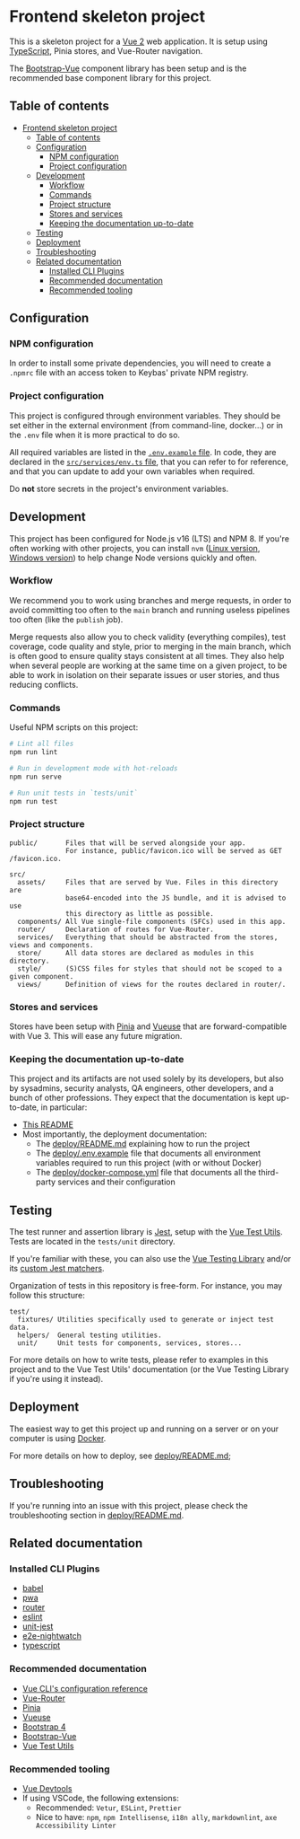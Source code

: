 # Frontend skeleton project

This is a skeleton project for a [Vue 2](https://vuejs.org/) web application.
It is setup using [TypeScript](https://www.typescriptlang.org/), Pinia stores,
and Vue-Router navigation.

The [Bootstrap-Vue](https://bootstrap-vue.org/) component library has been
setup and is the recommended base component library for this project.

## Table of contents

- [Frontend skeleton project](#frontend-skeleton-project)
  - [Table of contents](#table-of-contents)
  - [Configuration](#configuration)
    - [NPM configuration](#npm-configuration)
    - [Project configuration](#project-configuration)
  - [Development](#development)
    - [Workflow](#workflow)
    - [Commands](#commands)
    - [Project structure](#project-structure)
    - [Stores and services](#stores-and-services)
    - [Keeping the documentation up-to-date](#keeping-the-documentation-up-to-date)
  - [Testing](#testing)
  - [Deployment](#deployment)
  - [Troubleshooting](#troubleshooting)
  - [Related documentation](#related-documentation)
    - [Installed CLI Plugins](#installed-cli-plugins)
    - [Recommended documentation](#recommended-documentation)
    - [Recommended tooling](#recommended-tooling)

## Configuration

### NPM configuration

In order to install some private dependencies, you will need to create a `.npmrc` file
with an access token to Keybas' private NPM registry.

### Project configuration

This project is configured through environment variables. They should be set either
in the external environment (from command-line, docker...) or in the `.env` file when
it is more practical to do so.

All required variables are listed in the [`.env.example` file](deploy/.env.example).
In code, they are declared in the [`src/services/env.ts` file](src/services/env.ts),
that you can refer to for reference, and that you can update to add your own variables
when required.

Do **not** store secrets in the project's environment variables.

## Development

This project has been configured for Node.js v16 (LTS) and NPM 8. If you're often
working with other projects, you can install `nvm`
([Linux version](https://github.com/nvm-sh/nvm),
[Windows version](https://github.com/coreybutler/nvm-windows)) to help change
Node versions quickly and often.

### Workflow

We recommend you to work using branches and merge requests, in order to avoid committing too
often to the `main` branch and running useless pipelines too often (like the `publish` job).

Merge requests also allow you to check validity (everything compiles), test coverage,
code quality and style, prior to merging in the main branch, which is often good to ensure
quality stays consistent at all times. They also help when several people are working at
the same time on a given project, to be able to work in isolation on their separate issues
or user stories, and thus reducing conflicts.

### Commands

Useful NPM scripts on this project:

```sh
# Lint all files
npm run lint

# Run in development mode with hot-reloads
npm run serve

# Run unit tests in `tests/unit`
npm run test
```

### Project structure

```text
public/       Files that will be served alongside your app.
              For instance, public/favicon.ico will be served as GET /favicon.ico.

src/
  assets/     Files that are served by Vue. Files in this directory are
              base64-encoded into the JS bundle, and it is advised to use
              this directory as little as possible.
  components/ All Vue single-file components (SFCs) used in this app.
  router/     Declaration of routes for Vue-Router.
  services/   Everything that should be abstracted from the stores, views and components.
  store/      All data stores are declared as modules in this directory.
  style/      (S)CSS files for styles that should not be scoped to a given component.
  views/      Definition of views for the routes declared in router/.
```

### Stores and services

Stores have been setup with [Pinia](https://pinia.vuejs.org/) and
[Vueuse](https://vueuse.org/) that are forward-compatible with Vue 3.
This will ease any future migration.

### Keeping the documentation up-to-date

This project and its artifacts are not used solely by its developers, but also by
sysadmins, security analysts, QA engineers, other developers, and a bunch of other
professions. They expect that the documentation is kept up-to-date, in particular:

- [This README](./README.md)
- Most importantly, the deployment documentation:
  - The [deploy/README.md](deploy/README.md) explaining how to run the project
  - The [deploy/.env.example](deploy/.env.example) file that documents all
    environment variables required to run this project (with or without Docker)
  - The [deploy/docker-compose.yml](deploy/docker-compose.yml) file that documents
    all the third-party services and their configuration

## Testing

The test runner and assertion library is [Jest](https://jestjs.io/fr/),
setup with the [Vue Test Utils](https://vue-test-utils.vuejs.org/guides/#getting-started).
Tests are located in the `tests/unit` directory.

If you're familiar with these, you can also use the
[Vue Testing Library](https://github.com/testing-library/vue-testing-library) and/or its
[custom Jest matchers](https://github.com/testing-library/jest-dom).

Organization of tests in this repository is free-form. For instance, you may
follow this structure:

```text
test/
  fixtures/ Utilities specifically used to generate or inject test data.
  helpers/  General testing utilities.
  unit/     Unit tests for components, services, stores...
```

For more details on how to write tests, please refer to examples in this project and to
the Vue Test Utils' documentation (or the Vue Testing Library if you're using it instead).

## Deployment

The easiest way to get this project up and running on a server or on your computer
is using [Docker](https://www.docker.com/).

For more details on how to deploy, see [deploy/README.md](deploy/README.md);

## Troubleshooting

If you're running into an issue with this project, please check the troubleshooting
section in [deploy/README.md](deploy/README.md#troubleshooting).

## Related documentation

### Installed CLI Plugins

- [babel](https://github.com/vuejs/vue-cli/tree/dev/packages/%40vue/cli-plugin-babel)
- [pwa](https://github.com/vuejs/vue-cli/tree/dev/packages/%40vue/cli-plugin-pwa)
- [router](https://github.com/vuejs/vue-cli/tree/dev/packages/%40vue/cli-plugin-router)
- [eslint](https://github.com/vuejs/vue-cli/tree/dev/packages/%40vue/cli-plugin-eslint)
- [unit-jest](https://github.com/vuejs/vue-cli/tree/dev/packages/%40vue/cli-plugin-unit-jest)
- [e2e-nightwatch](https://github.com/vuejs/vue-cli/tree/dev/packages/%40vue/cli-plugin-e2e-nightwatch)
- [typescript](https://github.com/vuejs/vue-cli/tree/dev/packages/%40vue/cli-plugin-typescript)

### Recommended documentation

- [Vue CLI's configuration reference](https://cli.vuejs.org/config/)
- [Vue-Router](https://router.vuejs.org/)
- [Pinia](https://pinia.vuejs.org/)
- [Vueuse](https://vueuse.org/)
- [Bootstrap 4](https://getbootstrap.com/docs/4.6/getting-started/introduction/)
- [Bootstrap-Vue](https://bootstrap-vue.org/docs/components)
- [Vue Test Utils](https://vue-test-utils.vuejs.org/guides/#getting-started)

### Recommended tooling

- [Vue Devtools](https://devtools.vuejs.org/)
- If using VSCode, the following extensions:
  - Recommended: `Vetur`, `ESLint`, `Prettier`
  - Nice to have: `npm`, `npm Intellisense`, `i18n ally`, `markdownlint`, `axe Accessibility Linter`
